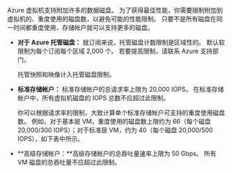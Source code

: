 Azure 虚拟机支持附加许多的数据磁盘。 为了获得最佳性能，你需要限制附加到虚拟机的、重度使用的磁盘数，以避免可能的性能限制。 只要不是所有磁盘在同一时间都重度使用，存储帐户就可以支持更多的磁盘。

- **对于 Azure 托管磁盘：** 就订阅来说，托管磁盘计数限制是区域性的。 默认软限制为每个订阅每个区域 2,000 个。 若要提高限制，请联系 Azure 支持部门。

    托管快照和映像计入托管磁盘限制。

- **标准存储帐户：** 标准存储帐户的总请求率上限为 20,000 IOPS。 在标准存储帐户中，所有虚拟机磁盘的 IOPS 总数不应超过此限制。
  
    你可以根据请求率的限制，大致计算单个标准存储帐户可支持的重度使用磁盘数。 例如，对于基本层 VM，重度使用的磁盘数上限约为 66（每个磁盘 20,000/300 IOPS）；对于标准层 VM，约为 40（每个磁盘 20,000/500 IOPS），如下表中所示。 
- **高级存储帐户：**高级存储帐户的总吞吐量速率上限为 50 Gbps。 所有 VM 磁盘的总吞吐量不应超过此限制。

